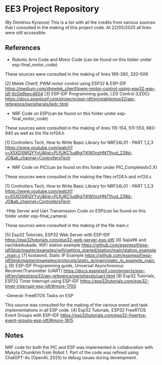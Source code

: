 # EE3 Project Repository
(By Dimitrios Kyranos)
This is a list with all the credits from various sources that I consulted in the making of this project code. At 22/05/2025 all links were still accessible.

## References

- Robotic Arm Code and Motor Code (can be found on this folder under esp-final_motor_code)

These sources were consulted in the making of lines 169-260, 320-509

[2] Melek Cherif, PWM motor control using ESP32 & ESP-IDF
https://medium.com/@melek_cherif/pwm-motor-control-using-esp32-esp-idf-6c0e9bec4604
[3] ESP-IDF Programming guide, LED Control (LEDC) 
https://docs.espressif.com/projects/esp-idf/en/stable/esp32/api-reference/peripherals/ledc.html


- NRF Code on ESP(can be found on this folder under esp-final_motor_code)

These sources were consulted in the making of lines 115-154, 511-553, 683-940 as well as the file nrf24.h

[1] Controllers Tech, How to Write Basic Library for NRF24L01 - PART 1,2,3
https://www.youtube.com/watch?v=X5XDSWQYYvU&list=PLfIJKC1ud8giTKW0nzHN71hud_238d-JO&ab_channel=ControllersTech


- NRF Code on PIC(can be found on this folder under PIC_Completedv2.X)

These sources were consulted in the making the files nrf24.h and nrf24.c

[1] Controllers Tech, How to Write Basic Library for NRF24L01 - PART 1,2,3
https://www.youtube.com/watch?v=X5XDSWQYYvU&list=PLfIJKC1ud8giTKW0nzHN71hud_238d-JO&ab_channel=ControllersTech


-Http Server and Uart Transmission Code on ESP(can be found on this folder under esp-final_camera)

These sources were consulted in the making of the file main.c 

[5] Esp32 Tutorials, ESP32 Web Server with ESP-IDF
https://esp32tutorials.com/esp32-web-server-esp-idf/
[6] Sajia96 and nachiketkukade, WiFi station example
https://github.com/espressif/esp-idf/blob/master/examples/wifi/getting_started/station/main/station_example_main.c
[7] kostaond, Static IP Example
https://github.com/espressif/esp-idf/blob/master/examples/protocols/static_ip/main/static_ip_example_main.c
[8] ESP-IDF Programming guide, Universal Asynchronous Receiver/Transmitter (UART)
https://docs.espressif.com/projects/esp-idf/en/latest/esp32/api-reference/peripherals/uart.html
[9] Esp32 Tutorials, ESP32 Timer Interrupt using ESP-IDF
https://esp32tutorials.com/esp32-timer-interrupt-esp-idf/#more-1700

-General: FreeRTOS Tasks on ESP

This source was consulted for the making of the various event and task implementations in all ESP code. 
[4] Esp32 Tutorials, ESP32 FreeRTOS Event Groups with ESP-IDF
 https://esp32tutorials.com/esp32-freertos-event-groups-esp-idf/#more-1815


## Notes

NRF code for both the PIC and ESP was implemented in collaboration with Mykyta Chunikhin from Robot 1. 
Part of the code was refined using ChatGPT-4o (OpenAI, 2025) to debug issues during development.
